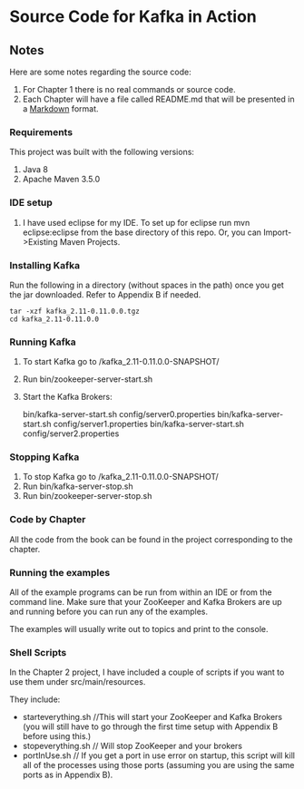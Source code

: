 # Source Code for Kafka in Action

## Notes

Here are some notes regarding the source code:

1. For Chapter 1 there is no real commands or source code. 
2. Each Chapter will have a file called README.md that will be presented in a [Markdown](https://daringfireball.net/projects/markdown/syntax) format.

### Requirements
This project was built with the following versions:

1. Java 8
2. Apache Maven 3.5.0

### IDE setup
 
1. I have used eclipse for my IDE. To set up for eclipse run mvn eclipse:eclipse from the base directory of this repo. Or, you can Import->Existing Maven Projects.


### Installing Kafka
Run the following in a directory (without spaces in the path) once you get the jar downloaded. Refer to Appendix B if needed.

    tar -xzf kafka_2.11-0.11.0.0.tgz
    cd kafka_2.11-0.11.0.0


### Running Kafka
1. To start Kafka go to <install dir>/kafka_2.11-0.11.0.0-SNAPSHOT/
2. Run bin/zookeeper-server-start.sh
3. Start the Kafka Brokers:
    
    bin/kafka-server-start.sh config/server0.properties
    bin/kafka-server-start.sh config/server1.properties
    bin/kafka-server-start.sh config/server2.properties
 
### Stopping Kafka
1. To stop Kafka go to <install dir>/kafka_2.11-0.11.0.0-SNAPSHOT/
2. Run bin/kafka-server-stop.sh
3. Run bin/zookeeper-server-stop.sh

### Code by Chapter
All the code from the book can be found in the project corresponding to the chapter.
 
### Running the examples
 
All of the example programs can be run from within an IDE or from the command line. Make sure that your ZooKeeper and Kafka Brokers are up and running before you can run any of the examples.

The examples will usually write out to topics and print to the console.

### Shell Scripts

In the Chapter 2 project, I have included a couple of scripts if you want to use them under src/main/resources.

They include:
* starteverything.sh //This will start your ZooKeeper and Kafka Brokers (you will still have to go through the first time setup with Appendix B before using this.)
* stopeverything.sh // Will stop ZooKeeper and your brokers
* portInUse.sh // If you get a port in use error on startup, this script will kill all of the processes using those ports (assuming you are using the same ports as in Appendix B).

